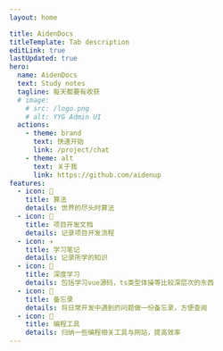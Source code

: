 ```yaml
---
layout: home

title: AidenDocs
titleTemplate: Tab description
editLink: true
lastUpdated: true
hero:
  name: AidenDocs
  text: Study notes
  tagline: 每天都要有收获
  # image:
    # src: /logo.png
    # alt: YYG Admin UI
  actions:
    - theme: brand
      text: 快速开始
      link: /project/chat
    - theme: alt
      text: 关于我
      link: https://github.com/aidenup
features:
  - icon: 🔨
    title: 算法
    details: 世界的尽头时算法
  - icon: 🧩
    title: 项目开发文档
    details: 记录项目开发流程
  - icon: ✈️
    title: 学习笔记
    details: 记录所学的知识
  - icon: 📒
    title: 深度学习
    details: 包括学习vue源码，ts类型体操等比较深层次的东西
  - icon: 🚚
    title: 备忘录
    details: 将日常开发中遇到的问题做一份备忘录，方便查阅
  - icon: 🔧
    title: 编程工具
    details: 归纳一些编程相关工具与网站，提高效率
---
```



